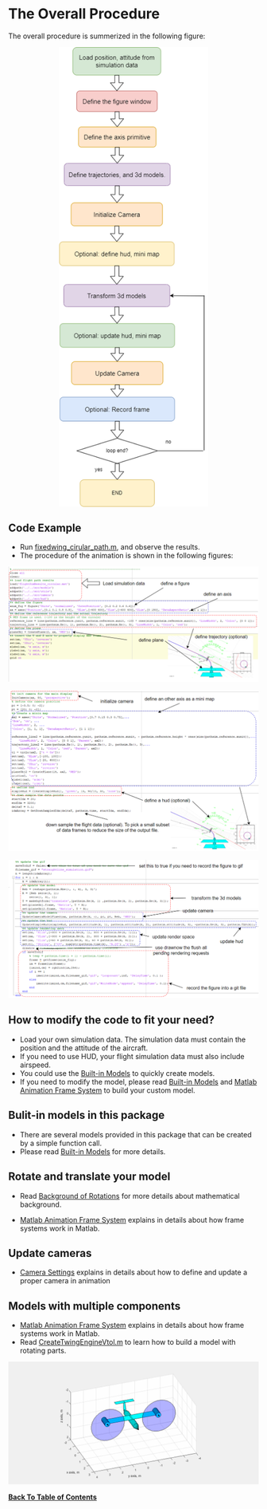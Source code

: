 # The Overall Procedure
The overall procedure is summerized in the following figure:

<img src="../../figures/mdss-overall procedure.drawio.png" 
        alt="Picture" 
        width="300" 
        style="display: block; margin: 0 auto" />

## Code Example
- Run [fixedwing_cirular_path.m](../fixed-wing%20model/fixedwing_cirular_path.m), and observe the results.
- The procedure of the animation is shown in the following figures:

![Alt Text](../../figures/code_1.png)

![Alt Text](../../figures/code_2.png)

![Alt Text](../../figures/code_3.png)

## How to modify the code to fit your need?
- Load your own simulation data. The simulation data must contain the position and the attitude of the aircraft.
- If you need to use HUD, your flight simulation data must also include airspeed.
- You could use the [Built-in Models](model_building.md) to quickly create models.
- If you need to modify the model, please read [Built-in Models](model_building.md) and [Matlab Animation Frame System](animation_frame_system.md) to build your custom model.

## Bulit-in models in this package

- There are several models provided in this package that can be created by a simple function call.
- Please read [Built-in Models](model_building.md) for more details.

## Rotate and translate your model

- Read [Background of Rotations](rotation_matrix.md) for more details about mathematical background.

- [Matlab Animation Frame System](animation_frame_system.md) explains in details about how frame systems work in Matlab.

## Update cameras

- [Camera Settings](camera_settings.md) explains in details about how to define and update a proper camera in animation

## Models with multiple components

- [Matlab Animation Frame System](animation_frame_system.md) explains in details about how frame systems work in Matlab.
- Read [CreateTwingEngineVtol.m](../../src/models/CreateTwingEngineVtol.m) to learn how to build a model with rotating parts.

![Alt Text](../../figures/vtol_animate.gif)

**[Back To Table of Contents](../README.md)**